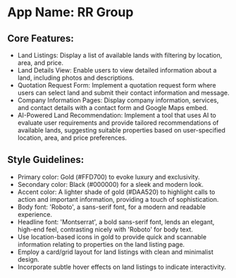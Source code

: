 # **App Name**: RR Group

## Core Features:

- Land Listings: Display a list of available lands with filtering by location, area, and price.
- Land Details View: Enable users to view detailed information about a land, including photos and descriptions.
- Quotation Request Form: Implement a quotation request form where users can select land and submit their contact information and message.
- Company Information Pages: Display company information, services, and contact details with a contact form and Google Maps embed.
- AI-Powered Land Recommendation: Implement a tool that uses AI to evaluate user requirements and provide tailored recommendations of available lands, suggesting suitable properties based on user-specified location, area, and price preferences.

## Style Guidelines:

- Primary color: Gold (#FFD700) to evoke luxury and exclusivity.
- Secondary color: Black (#000000) for a sleek and modern look.
- Accent color: A lighter shade of gold (#DAA520) to highlight calls to action and important information, providing a touch of sophistication.
- Body font: 'Roboto', a sans-serif font, for a modern and readable experience.
- Headline font: 'Montserrat', a bold sans-serif font, lends an elegant, high-end feel, contrasting nicely with 'Roboto' for body text.
- Use location-based icons in gold to provide quick and scannable information relating to properties on the land listing page.
- Employ a card/grid layout for land listings with clean and minimalist design.
- Incorporate subtle hover effects on land listings to indicate interactivity.